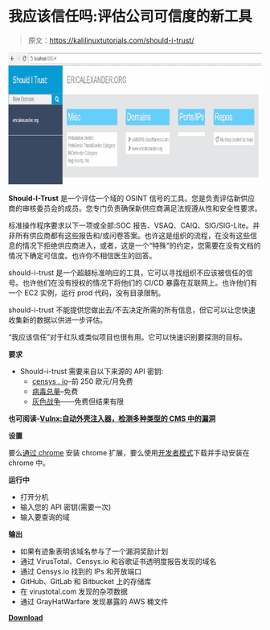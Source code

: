 # 我应该信任吗:评估公司可信度的新工具

> 原文：<https://kalilinuxtutorials.com/should-i-trust/>

[![Should-I-Trust : OSINT Tool To Evaluate Trustworthiness Of A Company](img/477c0a7a311ca533d4b25ff40a0ed02b.png "Should-I-Trust : OSINT Tool To Evaluate Trustworthiness Of A Company")](https://1.bp.blogspot.com/-3Fv5qC8F1h8/XqWhjxBkP8I/AAAAAAAAGFk/qNTO9FLwQsUuPyceqN2ytojWe_oli8lPACLcBGAsYHQ/s1600/should-i-trust.png)

**Should-I-Trust** 是一个评估一个域的 OSINT 信号的工具。您是负责评估新供应商的审核委员会的成员。您专门负责确保新供应商满足法规遵从性和安全性要求。

标准操作程序要求以下一项或全部:SOC 报告、VSAQ、CAIQ、SIG/SIG-Lite。并非所有供应商都有这些报告和/或问卷答案。也许这是组织的流程，在没有这些信息的情况下拒绝供应商进入，或者，这是一个“特殊”的约定，您需要在没有文档的情况下确定可信度。也许你不相信医生的回答。

should-i-trust 是一个超越标准响应的工具，它可以寻找组织不应该被信任的信号。也许他们在没有授权的情况下将他们的 CI/CD 暴露在互联网上。也许他们有一个 EC2 实例，运行 prod 代码，没有目录限制。

should-i-trust 不能提供您做出去/不去决定所需的所有信息，但它可以让您快速收集新的数据以供进一步评估。

“我应该信任”对于红队或类似项目也很有用。它可以快速识别要探测的目标。

**要求**

*   Should-i-trust 需要来自以下来源的 API 密钥:
    *   [censys . io](https://censys.io/register)–前 250 欧元/月免费
    *   [病毒总量](https://www.virustotal.com)–免费
    *   [灰色战争](https://buckets.grayhatwarfare.com/register)——免费但结果有限

**也可阅读-[Vulnx:自动外壳注入器，检测多种类型的 CMS 中的漏洞](https://kalilinuxtutorials.com/vulnx-2/)**

**设置**

要么[通过 chrome](https://chrome.google.com/webstore/detail/should-i-trust/hocfamfiidomggjegfgenhgaaifjjmla) 安装 chrome 扩展，要么使用[开发者模式](https://developer.chrome.com/extensions/faq)下载并手动安装在 chrome 中。

**运行中**

*   打开分机
*   输入您的 API 密钥(需要一次)
*   输入要查询的域

**输出**

*   如果有迹象表明该域名参与了一个漏洞奖励计划
*   通过 VirusTotal、Censys.io 和谷歌证书透明度报告发现的域名
*   通过 Censys.io 找到的 IPs 和开放端口
*   GitHub、GitLab 和 Bitbucket 上的存储库
*   在 virustotal.com 发现的杂项数据
*   通过 GrayHatWarfare 发现暴露的 AWS 桶文件

[**Download**](https://github.com/ericalexanderorg/should-i-trust)